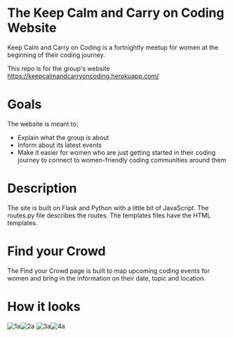 # The Keep Calm and Carry on Coding Website

Keep Calm and Carry on Coding is a fortnightly meetup for women at the beginning of their coding journey. 

This repo is for the group's website https://keepcalmandcarryoncoding.herokuapp.com/

# Goals

The website is meant to:
  * Explain what the group is about
  * Inform about its latest events
  * Make it easier for women who are just getting started in their coding journey to connect to women-friendly coding communities around them
  
# Description

The site is built on Flask and Python with a little bit of JavaScript. The routes.py file describes the routes. The templates files have the HTML templates.

# Find your Crowd

The Find your Crowd page is built to map upcoming coding events for women and bring in the information on their date, topic and location.

# How it looks
![1a](https://cloud.githubusercontent.com/assets/16920088/20392644/ad06b8ce-acd0-11e6-98a1-a76980c78f2b.jpg)![2a](https://cloud.githubusercontent.com/assets/16920088/20392651/b3ace2c0-acd0-11e6-9aef-b0073f08f18e.jpg)
![3a](https://cloud.githubusercontent.com/assets/16920088/20392655/b96740b6-acd0-11e6-98a0-45f019dfe2cc.jpg)![4a](https://cloud.githubusercontent.com/assets/16920088/20392661/be317c1a-acd0-11e6-90f2-880afba5b9c4.jpg)

